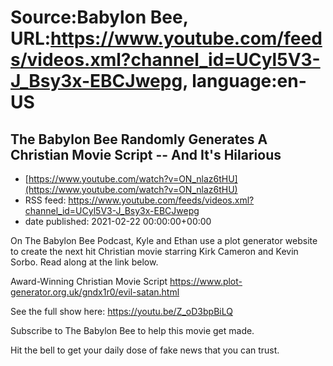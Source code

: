 # Source:Babylon Bee, URL:https://www.youtube.com/feeds/videos.xml?channel_id=UCyl5V3-J_Bsy3x-EBCJwepg, language:en-US

## The Babylon Bee Randomly Generates A Christian Movie Script -- And It's Hilarious
 - [https://www.youtube.com/watch?v=ON_nlaz6tHU](https://www.youtube.com/watch?v=ON_nlaz6tHU)
 - RSS feed: https://www.youtube.com/feeds/videos.xml?channel_id=UCyl5V3-J_Bsy3x-EBCJwepg
 - date published: 2021-02-22 00:00:00+00:00

On The Babylon Bee Podcast, Kyle and Ethan use a plot generator website to create the next hit Christian movie starring Kirk Cameron and Kevin Sorbo. Read along at the link below.

Award-Winning Christian Movie Script 
https://www.plot-generator.org.uk/gndx1r0/evil-satan.html 

See the full show here:
https://youtu.be/Z_oD3bpBiLQ

Subscribe to The Babylon Bee to help this movie get made. 

Hit the bell to get your daily dose of fake news that you can trust.

